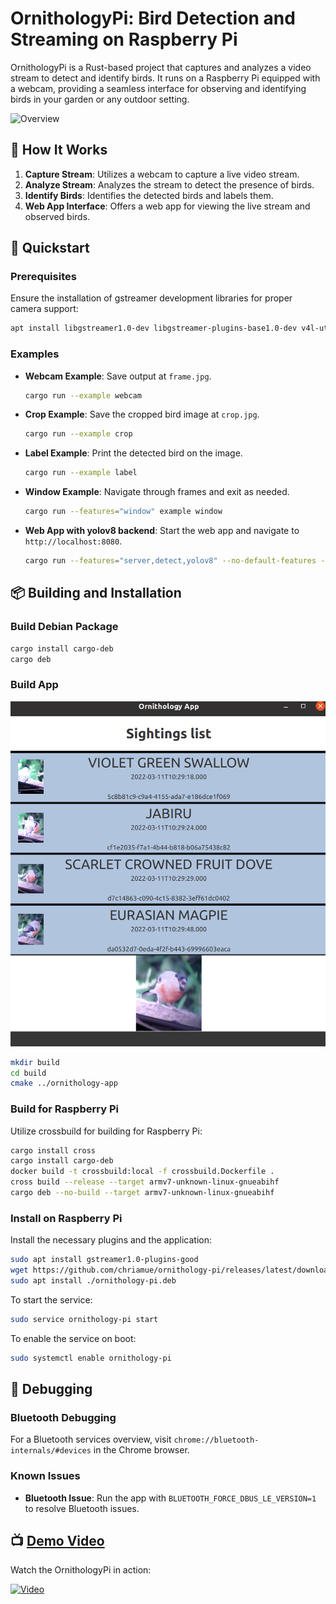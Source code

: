 # OrnithologyPi: Bird Detection and Streaming on Raspberry Pi

OrnithologyPi is a Rust-based project that captures and analyzes a video stream to detect and identify birds. It runs on a Raspberry Pi equipped with a webcam, providing a seamless interface for observing and identifying birds in your garden or any outdoor setting.

![Overview](https://www.plantuml.com/plantuml/proxy?cache=no&src=https://raw.githubusercontent.com/chriamue/ornithology-pi/main/docs/overview.puml)

## 🎥 How It Works

1. **Capture Stream**: Utilizes a webcam to capture a live video stream.
2. **Analyze Stream**: Analyzes the stream to detect the presence of birds.
3. **Identify Birds**: Identifies the detected birds and labels them.
4. **Web App Interface**: Offers a web app for viewing the live stream and observed birds.

## 🚀 Quickstart

### Prerequisites

Ensure the installation of gstreamer development libraries for proper camera support:

```sh
apt install libgstreamer1.0-dev libgstreamer-plugins-base1.0-dev v4l-utils
```

### Examples

- **Webcam Example**: Save output at `frame.jpg`.

  ```sh
  cargo run --example webcam
  ```

- **Crop Example**: Save the cropped bird image at `crop.jpg`.

  ```sh
  cargo run --example crop
  ```

- **Label Example**: Print the detected bird on the image.

  ```sh
  cargo run --example label
  ```

- **Window Example**: Navigate through frames and exit as needed.

  ```sh
  cargo run --features="window" example window
  ```

- **Web App with yolov8 backend**: Start the web app and navigate to `http://localhost:8080`.

  ```sh
  cargo run --features="server,detect,yolov8" --no-default-features --release
  ```

## 📦 Building and Installation

### Build Debian Package

```sh
cargo install cargo-deb
cargo deb
```

### Build App

![App](docs/app_screenshot.png)

```sh
mkdir build
cd build
cmake ../ornithology-app
```

### Build for Raspberry Pi

Utilize crossbuild for building for Raspberry Pi:

```sh
cargo install cross
cargo install cargo-deb
docker build -t crossbuild:local -f crossbuild.Dockerfile .
cross build --release --target armv7-unknown-linux-gnueabihf
cargo deb --no-build --target armv7-unknown-linux-gnueabihf
```

### Install on Raspberry Pi

Install the necessary plugins and the application:

```sh
sudo apt install gstreamer1.0-plugins-good
wget https://github.com/chriamue/ornithology-pi/releases/latest/download/ornithology-pi.deb
sudo apt install ./ornithology-pi.deb
```

To start the service:

```sh
sudo service ornithology-pi start
```

To enable the service on boot:

```sh
sudo systemctl enable ornithology-pi
```

## 🐞 Debugging

### Bluetooth Debugging

For a Bluetooth services overview, visit `chrome://bluetooth-internals/#devices` in the Chrome browser.

### Known Issues

- **Bluetooth Issue**: Run the app with `BLUETOOTH_FORCE_DBUS_LE_VERSION=1` to resolve Bluetooth issues.

## 📺 [Demo Video](https://www.youtube.com/watch?v=OJHczE3-kko)

Watch the OrnithologyPi in action:

[![Video](https://img.youtube.com/vi/OJHczE3-kko/0.jpg)](https://www.youtube.com/watch?v=OJHczE3-kko)
